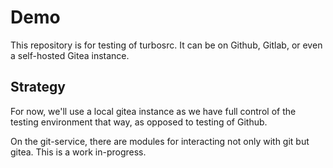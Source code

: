 # Demo

This repository is for testing of turbosrc. It can be on Github, Gitlab, or even a self-hosted Gitea instance.

## Strategy

For now, we'll use a local gitea instance as we have full control of the testing environment that way, as opposed to testing of Github.

On the git-service, there are modules for interacting not only with git but gitea. This is a work in-progress.
